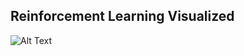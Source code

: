 ## Reinforcement Learning Visualized

![Alt Text](https://github.com/ylajaaski/state_space_page/blob/gh-pages/gifs/64x64x2x2.gif)
